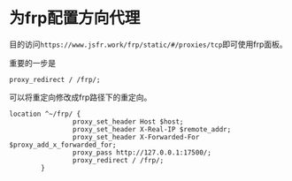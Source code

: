 # 为frp配置方向代理


目的访问`https://www.jsfr.work/frp/static/#/proxies/tcp`即可使用frp面板。


重要的一步是
```
proxy_redirect / /frp/;  
```
可以将重定向修改成frp路径下的重定向。

```text
location ^~/frp/ {
                proxy_set_header Host $host;
                proxy_set_header X-Real-IP $remote_addr;
                proxy_set_header X-Forwarded-For $proxy_add_x_forwarded_for;
                proxy_pass http://127.0.0.1:17500/;
                proxy_redirect / /frp/;
        }
```